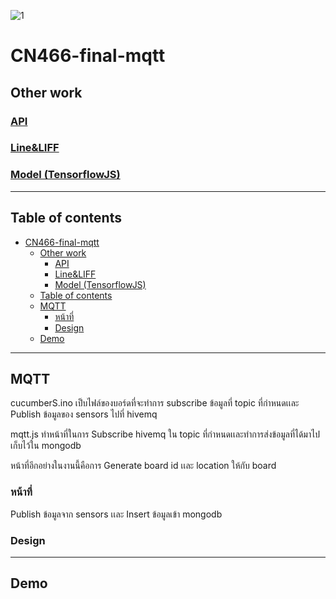 ![1](https://user-images.githubusercontent.com/61135042/146673161-fb729d2f-79df-439e-9743-281dbff81c8a.png)

# CN466-final-mqtt

## Other work

### [API](https://github.com/6110613228/cn466-final-api)

### [Line&LIFF](https://github.com/6110613228/cn466-final-line)

### [Model (TensorflowJS)](https://github.com/6110613228/cn466-final-model)

---

## Table of contents

- [CN466-final-mqtt](#cn466-final-mqtt)
  - [Other work](#other-work)
    - [API](#api)
    - [Line&LIFF](#lineliff)
    - [Model (TensorflowJS)](#model-tensorflowjs)
  - [Table of contents](#table-of-contents)
  - [MQTT](#mqtt)
    - [หน้าที่](#หน้าที่)
    - [Design](#design)
  - [Demo](#demo)

---

## MQTT

cucumberS.ino เป็บไฟล์ของบอร์ดที่จะทำการ subscribe ข้อมูลที่ topic ที่กำหนดเเละ Publish ข้อมูลของ sensors ไปที่ hivemq

mqtt.js ทำหน้าที่ในการ Subscribe hivemq ใน topic ที่กำหนดเเละทำการส่งข้อมูลที่ได้มาไปเก็บไว้ใน mongodb

หน้าที่อีกอย่างในงานนี้คือการ Generate board id เเละ location ให้กับ board

### หน้าที่

Publish ข้อมูลจาก sensors เเละ Insert ข้อมูลเข้า mongodb

### Design


---

## Demo
